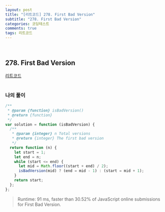 ```yaml
---
layout: post
title: "[리트코드] 278. First Bad Version"
subtitle: "278. First Bad Version"
categories: 코딩테스트
comments: true
tags: 리트코드
---
```


<br>


## 278. First Bad Version

[리트코드](https://leetcode.com/problems/first-bad-version/) <br><br>

### 나의 풀이

```js
/**
 * @param {function} isBadVersion()
 * @return {function}
 */
var solution = function (isBadVersion) {
  /**
   * @param {integer} n Total versions
   * @return {integer} The first bad version
   */
  return function (n) {
    let start = 1;
    let end = n;
    while (start <= end) {
      let mid = Math.floor((start + end) / 2);
      isBadVersion(mid) ? (end = mid - 1) : (start = mid + 1);
    }
    return start;
  };
};
```

> Runtime: 91 ms, faster than 30.52% of JavaScript online submissions for First Bad Version.

